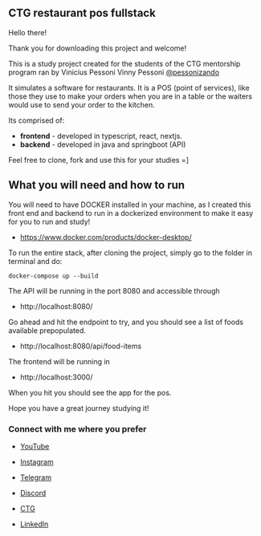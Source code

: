 ## CTG restaurant pos fullstack

Hello there!

Thank you for downloading this project and welcome!

This is a study project created for the students of the CTG mentorship program ran by Vinicius Pessoni Vinny Pessoni [@pessonizando](https://www.youtube.com/watch?v=NnamjfPYuiY&list=PLEqTHftpM91OQfx9XfmcXTjmypQTDB9qI)

It simulates a software for restaurants. It is a POS (point of services), 
like those they use to make your orders when you are in a table
or the waiters would use to send your order to the kitchen.

Its comprised of:
* **frontend** - developed in typescript, react, nextjs. 
* **backend** - developed in java and springboot (API)

Feel free to clone, fork and use this for your studies =]

## What you will need and how to run

You will need to have DOCKER installed in your machine,
as I created this front end and backend to run in a dockerized environment to make it easy for you to run and study!


* https://www.docker.com/products/docker-desktop/

To run the entire stack, after cloning the project, simply go to the folder in terminal and do:
```plaintext
docker-compose up --build
```

The API will be running in the port 8080 and accessible through

* http://localhost:8080/

Go ahead and hit the endpoint to try, and you should see a list of foods available prepopulated. 

* http://localhost:8080/api/food-items

The frontend will be running in 
    
* http://localhost:3000/

When you hit you should see the app for the pos. 

Hope you have a great journey studying it!


### Connect with me where you prefer


* [YouTube]( https://www.youtube.com/c/pessonizando)

* [Instagram](https://www.instagram.com/pessonizando)

* [Telegram](https://t.me/pessonizando)
 
* [Discord](https://discord.gg/yWX8MsCEKe)
 
* [CTG](https://ctg.viniciuspessoni.com)

* [LinkedIn](https://www.linkedin.com/in/viniciuspessoni/) 